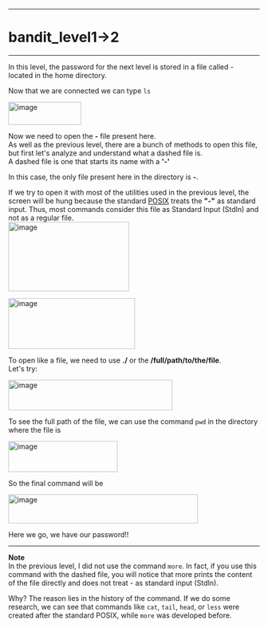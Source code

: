 ***
# bandit_level1->2
***
In this level, the password for the next level is stored in a file called - located in the home directory.  

Now that we are connected we can type `ls`  

<img width="146" height="46" alt="image" src="https://github.com/user-attachments/assets/b4f5d61a-ec0f-49f3-b026-f5d3a95d15c0" />  

Now we need to open the **-** file present here.  
As well as the previous level, there are a bunch of methods to open this file, but first let's analyze and understand what a dashed file is.  
A dashed file is one that starts its name with a **'-'** 

In this case, the only file present here in the directory is **-**.  

If we try to open it with most of the utilities used in the previous level, the screen will be hung because the standard [POSIX](https://en.wikipedia.org/wiki/POSIX) treats the **"-"** as standard input. Thus, most commands consider this file as Standard Input (StdIn) and not as a regular file.  
<img width="242" height="139" alt="image" src="https://github.com/user-attachments/assets/0a766a35-6ee9-47bd-9edd-e8366e1cbec7" />  

<img width="254" height="102" alt="image" src="https://github.com/user-attachments/assets/57c2aa8f-c2e9-457c-87f3-b55906ee6e47" />  

To open like a file, we need to use **./** or the **/full/path/to/the/file**.  
Let's try:  

<img width="329" height="61" alt="image" src="https://github.com/user-attachments/assets/ba482412-0a70-42b2-ae80-0c85faab6b72" />  


To see the full path of the file, we can use the command `pwd` in the directory where the file is  

<img width="219" height="62" alt="image" src="https://github.com/user-attachments/assets/9198e0ac-2204-413c-9096-9f504627fa79" />  


So the final command will be

<img width="380" height="58" alt="image" src="https://github.com/user-attachments/assets/ff605020-8a74-4db3-aadd-6c9f540c41fa" />    

Here we go, we have our password!!

***
**Note**  
In the previous level, I did not use the command `more`. In fact, if you use this command with the dashed file, you will notice that more prints the content of the file directly and does not treat - as standard input (StdIn).  

Why? The reason lies in the history of the command. If we do some research, we can see that commands like `cat`, `tail`, `head`, or `less` were created after the standard POSIX, while `more` was developed before.



